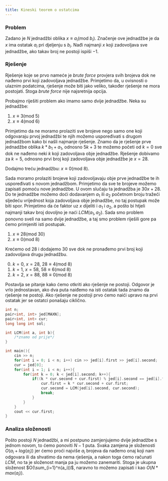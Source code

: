 ```yaml
---
title: Kineski teorem o ostatcima
---
```


### Problem

Zadano je $N$ jednadžbi oblika $x \equiv a_i(\textrm{mod}\ b_i)$. Značenje ove jednadžbe je da $x$ ima ostatak $a_i$ pri djeljenju s $b_i$. Nađi najmanji $x$ koji zadovoljava sve jednadžbe, ako takav broj ne postoji ispiši $-1$.

### Rješenje

Rješenje koje se prvo nameće je *brute force* provjera svih brojeva dok ne nađemo prvi koji zadovoljava jednadžbe. Primjetimo da, u ovisnosti o ulaznim podatcima, rješenje može biti jako veliko, također rješenje ne mora postojati. Stoga *brute force* nije najsretnija opcija.

Probajmo riješiti problem ako imamo samo dvije jednadžbe. Neka su jednadžbe:
1. $x \equiv 3(\textrm{mod}\ 5)$
2. $x \equiv 4(\textrm{mod}\ 6)$

Primjetimo da ne moramo prolaziti sve brojeve nego samo one koji odgovaraju prvoj jednadžbi te njih možemo uspoređivati s drugom jednadžbom kako bi našli najmanje rješenje. Znamo da je rješenje prve jednadžbe oblika $k * b_1 + a_1$, odnosno $5k + 3$ te možemo početi od $k = 0$ sve dok ne nađemo neki $k$ koji zadovoljava obje jednadžbe. Rješenje dobivamo za $k = 5$, odnosno prvi broj koji zadovoljava obje jednadžbe je $x = 28$. 

Dodajmo treću jednadžbu: $x \equiv 0(\textrm{mod}\ 8)$.

Sada moramo prolaziti brojeve koji zadovoljavaju obje prve jednadžbe te ih uspoređivati s novom jednadžbom. Primjetimo da sve te brojeve možemo zapisati pomoću nove jednadžbe. U ovom slučaju ta jednadžba je $30x + 28$. Do te jednadžbe možemo doći dodavanjem $a_1$ ili $a_2$ početnom broju tražeći sljedeću vrijednost koja zadovoljava obje jednadžbe, no taj postupak može biti spor. Primjetimo da će faktor uz $x$ dijeliti i $a_1$ i $a_2$, a pošto bi htjeli najmanji takav broj dovoljno je naći $LCM(a_1, a_2)$. Sada smo problem ponovno sveli na samo dvije jednadžbe, a taj smo problem riješili gore pa ćemo primjeniti isti postupak.

1. $x \equiv 28(\textrm{mod}\ 30)$
2. $x \equiv 0(\textrm{mod}\ 8)$

Krećemo od $28$ i dodajemo 30 sve dok ne pronađemo prvi broj koji zadovoljava drugu jednadžbu.

0. $k = 0$, $x = 28$, $28 \equiv 4(\textrm{mod}\ 8)$
1. $k = 1$, $x = 58$, $58 \equiv 6(\textrm{mod}\ 8)$
2. $k = 2$, $x = 88$, $88 \equiv 0(\textrm{mod}\ 8)$

Postavlja se pitanje kako ćemo otkriti ako rješenje ne postoji. Odgovor je vrlo jednostavan, ako dva puta naiđemo na isti ostatak tada znamo da rješenje ne postoji. Ako rješenje ne postoji prvo ćemo naići upravo na prvi ostatak jer se ostatci ponašaju ciklično.

```cpp
int n;
pair<int, int> jed[MAXN];
pair<int, int> cur;
long long int sol;

int LCM(int a, int b){
    /*znamo od prije*/
}

int main(){
    cin >> n;
    for(int i = 0; i < n; i++) cin >> jed[i].first >> jed[i].second;
    cur = jed[0];
    for(int i = 1; i < n; i++){
        for(int k = 0; k < jed[i].second; k++){
            if((k * cur.second + cur.first) % jed[i].second == jed[i].first){
                cur.first = k * cur.second + cur.first;
                cur.second = LCM(jed[i].second, cur.second);
                break;
            }
        }
    }
    cout << cur.first;
}
```

### Analiza složenosti

Pošto postoji $N$ jednadžbi, a mi postpuno zamjenjujemo dvije jednadžbe s jednom novom, to ćemo ponoviti $N - 1$ puta. Svaka zamjena je složenosti $O(a_i + log(a_i))$ jer ćemo proći najviše $a_i$ brojeva da nađemo onaj koji nam odgovara ili da shvatimo da nema rješenja, a nakon toga ćemo računati $LCM$, no ta je složenost manja pa ju možemo zanemariti. Stoga je ukupna složenost $O(\sum_{i=1}^n(a_i))$, naravno to možemo zapisati i kao $O(N * max(a_i))$.